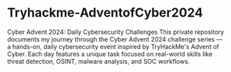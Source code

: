 # Tryhackme-AdventofCyber2024
Cyber Advent 2024: Daily Cybersecurity Challenges This private repository documents my journey through the Cyber Advent 2024 challenge series — a hands-on, daily cybersecurity event inspired by TryHackMe's Advent of Cyber. Each day features a unique task focused on real-world skills like threat detection, OSINT, malware analysis, and SOC workflows.
